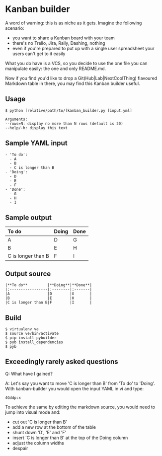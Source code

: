 Kanban builder
==============

A word of warning: this is as niche as it gets. Imagine the following scenario:

* you want to share a Kanban board with your team
* there's no Trello, Jira, Rally, Dashing, nothing
* even if you're prepared to put up with a single user spreadsheet your users can't get to it easily

What you do have is a VCS, so you decide to use the one file you can manipulate easily: the one and only README.md.

Now if you find you'd like to drop a Git(Hub|Lab|NextCoolThing) flavoured Markdown table in there, you may find this Kanban builder useful.

Usage
-----
```
$ python [relative/path/to/]kanban_builder.py [input.yml]

Arguments:
--rows=N: display no more than N rows (default is 20)
--help/-h: display this text
```

Sample YAML input
-----------------
```
- 'To do':
  - A
  - B
  - C is longer than B
- 'Doing':
  - D
  - E 
  - F 
- 'Done':
  - G
  - H
  - I 
```

Sample output
-------------
|**To do**         |**Doing**|**Done**|
|:-----------------|:--------|:-------|
|A                 |D        |G       |
|B                 |E        |H       |
|C is longer than B|F        |I       |

Output source
-------------
```
|**To do**         |**Doing**|**Done**|
|:-----------------|:--------|:-------|
|A                 |D        |G       |
|B                 |E        |H       |
|C is longer than B|F        |I       |
```

Build
-----
```
$ virtualenv ve
$ source ve/bin/activate
$ pip install pybuilder
$ pyb install_dependencies
$ pyb
```

Exceedingly rarely asked questions
----------------------------------
Q: What have I gained?

A: Let's say you want to move 'C is longer than B' from 'To do' to 'Doing'. With kanban-builder you would open the input YAML in vi and type:

```
4Gddp:x
```

To achieve the same by editing the markdown source, you would need to jump into visual mode and:

* cut out 'C is longer than B'
* add a new row at the bottom of the table
* shunt down 'D', 'E' and 'F'
* insert 'C is longer than B' at the top of the Doing column
* adjust the column widths
* despair
